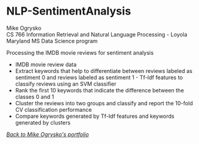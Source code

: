# NLP-SentimentAnalysis

Mike Ogrysko<br>
CS 766 Information Retrieval and Natural Language Processing - Loyola Maryland MS Data Science program<br>

Processing the IMDB movie reviews for sentiment analysis
- IMDB movie review data
- Extract keywords that help to differentiate between reviews labeled as sentiment 0 and reviews labeled as sentiment 1 - Tf-Idf features to classify reviews using an SVM classifier
- Rank the first 10 keywords that indicate the difference between the classes 0 and 1
- Cluster the reviews into two groups and classify and report the 10-fold CV classification performance
- Compare keywords generated by Tf-Idf features and keywords generated by clusters

<i><a href="https://mcogrysko.github.io">Back to Mike Ogrysko's portfolio</a></i>
